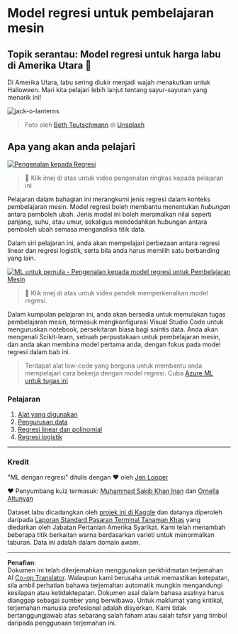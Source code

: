 <!--
CO_OP_TRANSLATOR_METADATA:
{
  "original_hash": "508582278dbb8edd2a8a80ac96ef416c",
  "translation_date": "2025-09-05T18:06:24+00:00",
  "source_file": "2-Regression/README.md",
  "language_code": "ms"
}
-->
# Model regresi untuk pembelajaran mesin
## Topik serantau: Model regresi untuk harga labu di Amerika Utara 🎃

Di Amerika Utara, labu sering diukir menjadi wajah menakutkan untuk Halloween. Mari kita pelajari lebih lanjut tentang sayur-sayuran yang menarik ini!

![jack-o-lanterns](../../../2-Regression/images/jack-o-lanterns.jpg)
> Foto oleh <a href="https://unsplash.com/@teutschmann?utm_source=unsplash&utm_medium=referral&utm_content=creditCopyText">Beth Teutschmann</a> di <a href="https://unsplash.com/s/photos/jack-o-lanterns?utm_source=unsplash&utm_medium=referral&utm_content=creditCopyText">Unsplash</a>
  
## Apa yang akan anda pelajari

[![Pengenalan kepada Regresi](https://img.youtube.com/vi/5QnJtDad4iQ/0.jpg)](https://youtu.be/5QnJtDad4iQ "Video pengenalan regresi - Klik untuk menonton!")
> 🎥 Klik imej di atas untuk video pengenalan ringkas kepada pelajaran ini

Pelajaran dalam bahagian ini merangkumi jenis regresi dalam konteks pembelajaran mesin. Model regresi boleh membantu menentukan _hubungan_ antara pemboleh ubah. Jenis model ini boleh meramalkan nilai seperti panjang, suhu, atau umur, sekaligus mendedahkan hubungan antara pemboleh ubah semasa menganalisis titik data.

Dalam siri pelajaran ini, anda akan mempelajari perbezaan antara regresi linear dan regresi logistik, serta bila anda harus memilih satu berbanding yang lain.

[![ML untuk pemula - Pengenalan kepada model regresi untuk Pembelajaran Mesin](https://img.youtube.com/vi/XA3OaoW86R8/0.jpg)](https://youtu.be/XA3OaoW86R8 "ML untuk pemula - Pengenalan kepada model regresi untuk Pembelajaran Mesin")

> 🎥 Klik imej di atas untuk video pendek memperkenalkan model regresi.

Dalam kumpulan pelajaran ini, anda akan bersedia untuk memulakan tugas pembelajaran mesin, termasuk mengkonfigurasi Visual Studio Code untuk menguruskan notebook, persekitaran biasa bagi saintis data. Anda akan mengenali Scikit-learn, sebuah perpustakaan untuk pembelajaran mesin, dan anda akan membina model pertama anda, dengan fokus pada model regresi dalam bab ini.

> Terdapat alat low-code yang berguna untuk membantu anda mempelajari cara bekerja dengan model regresi. Cuba [Azure ML untuk tugas ini](https://docs.microsoft.com/learn/modules/create-regression-model-azure-machine-learning-designer/?WT.mc_id=academic-77952-leestott)

### Pelajaran

1. [Alat yang digunakan](1-Tools/README.md)
2. [Pengurusan data](2-Data/README.md)
3. [Regresi linear dan polinomial](3-Linear/README.md)
4. [Regresi logistik](4-Logistic/README.md)

---
### Kredit

"ML dengan regresi" ditulis dengan ♥️ oleh [Jen Looper](https://twitter.com/jenlooper)

♥️ Penyumbang kuiz termasuk: [Muhammad Sakib Khan Inan](https://twitter.com/Sakibinan) dan [Ornella Altunyan](https://twitter.com/ornelladotcom)

Dataset labu dicadangkan oleh [projek ini di Kaggle](https://www.kaggle.com/usda/a-year-of-pumpkin-prices) dan datanya diperoleh daripada [Laporan Standard Pasaran Terminal Tanaman Khas](https://www.marketnews.usda.gov/mnp/fv-report-config-step1?type=termPrice) yang diedarkan oleh Jabatan Pertanian Amerika Syarikat. Kami telah menambah beberapa titik berkaitan warna berdasarkan varieti untuk menormalkan taburan. Data ini adalah dalam domain awam.

---

**Penafian**:  
Dokumen ini telah diterjemahkan menggunakan perkhidmatan terjemahan AI [Co-op Translator](https://github.com/Azure/co-op-translator). Walaupun kami berusaha untuk memastikan ketepatan, sila ambil perhatian bahawa terjemahan automatik mungkin mengandungi kesilapan atau ketidaktepatan. Dokumen asal dalam bahasa asalnya harus dianggap sebagai sumber yang berwibawa. Untuk maklumat yang kritikal, terjemahan manusia profesional adalah disyorkan. Kami tidak bertanggungjawab atas sebarang salah faham atau salah tafsir yang timbul daripada penggunaan terjemahan ini.